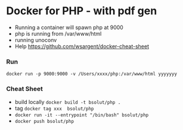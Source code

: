 # Docker for PHP - with pdf gen
- Running a container will spawn php at 9000
- php is running from /var/www/html
- running unoconv
- Help https://github.com/wsargent/docker-cheat-sheet


### Run 
```
docker run -p 9000:9000 -v /Users/xxxx/php:/var/www/html yyyyyyy
```

### Cheat Sheet
- build locally `docker build -t bsolut/php .`
- tag `docker tag xxx  bsolut/php`
- `docker run -it --entrypoint "/bin/bash" bsolut/php` 
- `docker push bsolut/php`

